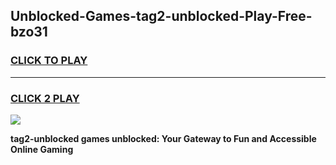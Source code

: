 
## Unblocked-Games-tag2-unblocked-Play-Free-bzo31
<h3>
<a href="https://premium76.site?title=tag2-unblocked&ref=23A">CLICK TO PLAY</a></h3>
<hr>

<h3>
<a href="https://premium76.site?title=tag2-unblocked&ref=23A">CLICK 2 PLAY</a>
  
</h3>

<a href="https://premium76.site?title=tag2-unblocked&ref=23A"><img src="https://clearcache.store/games.png"></a>


**tag2-unblocked games unblocked: Your Gateway to Fun and Accessible Online Gaming**
